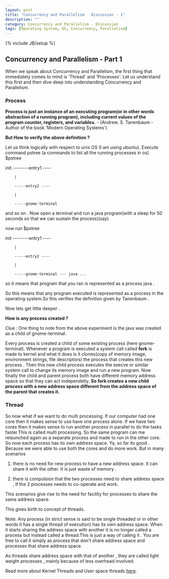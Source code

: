 ```yaml
---
layout: post
title: "Concurrency and Parallelism   discussion - 1"
description: ""
category: Concurrency and Parallelism - Discussion
tags: [Operating System, OS, Concurrency, Parallelism]
---
```

{% include JB/setup %}

## Concurrency and Parallelism - Part 1
When we speak about Concurrency and Parallelism, the first thing that immediately comes to mind is
'Thread' and 'Processes'.
Let us understand this first and then dive deep into understanding Concurrency and Parallelism.

### Process
**Process is just an instance of an executing program(or in other words abstraction of a running program), including current values of the program counter, registers, and variables.** - (Andrew. S. Tanenbaum - Author of the book 'Modern Operating Systems')

**But How to verify the above definition ?**

Let us think logically with respect to unix OS (I am using ubuntu).
Execute command pstree (a commands to list all the running processes in os)
$pstree 

init --------entry1 ----

        |
        
        -----entry2 ----
        
        |
        
        -----gnome-terminal 
and so on .
Now open a terminal  and run a java program(with a sleep for 50 seconds so that we can sustain the process)(say)

now run
$pstree

init --------entry1 ----

        |
        
        -----entry2 ----
        
        |
        
        -----gnome-terminal --- java ...
        
        
so it means that program that you ran is represented as a process java . 

So this means that any program executed is represented as a process in the operating system.So this verifies the definition given by Tanenbaum .

Now lets get little deeper .

**How is any process created ?**

Clue : One thing to note from the above experiment is the java was created as a child of gnome-terminal.

Every process is created a child of some existing process (here gnome-terminal). Whenever a program is executed
a system call called **fork** is made to kernel and what it does is it clones(copy of memory image, environment strings, file descriptors) the process that creates this new process . Then this new child process executes the execve or similar system call to change its memory image and run a new program.
Now finally the child and parent process both have different memory address space so that they can act independetly.
**So fork creates a new child process with a new address space different from the address space of the parent that creates it.**



### Thread
So now what if we want to do multi processing. If our computer had one core then it makes sense to use have one process alone. If we have two cores then it makes sense to run another process in parallel to do the tasks faster.This is called multi processing. So the same program can me relaunched again as a separate process and made to run in the other core. So now each process has its own address space. Ya, so far its good . Because we were able to use both the cores and do more work. But in many scenarios 

1) there is no need for new process to have a new address space. It can share it with the other. It is just waste of memory .

2) there is  compulsion that the two processes need to share address space , if the 2 processes needs to co-operate and work.

This scenarios give rise to the need for facility for processes to share the same address space.

This gives birth to concept of threads.

Note: Any process (in strict sense is said to be single threaded or in other words it has a single thread of execution) has its own address space. When it starts sharing the address space with another it is no longer called a process but instead called a thread.This is just a way of calling it . You are free to call it simply as process that don't share address space and processes that share address space.

As threads share address space with that of another , they are called light weight processes , mainly because of less overhead involved. 

Read more about Kernel Threads and User space threads <a href="http://harishatgithub.github.io/concurrency%20and%20parallelism%20-%20discussion/2015/04/27/user-space-threads-and-kernel-space-threads/">here</a>.
